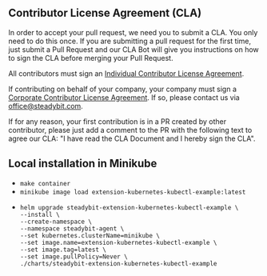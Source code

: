 ## Contributor License Agreement (CLA)

In order to accept your pull request, we need you to submit a CLA. You only need to do this once. If you are submitting a pull request for the first time, just submit a Pull Request and our CLA Bot will give you instructions on how to sign the CLA before merging your Pull Request.

All contributors must sign an [Individual Contributor License Agreement](https://github.com/steadybit/.github/blob/main/.github/cla/individual-cla.md).

If contributing on behalf of your company, your company must sign a [Corporate Contributor License Agreement](https://github.com/steadybit/.github/blob/main/.github/cla/corporate-cla.md). If so, please contact us via office@steadybit.com.

If for any reason, your first contribution is in a PR created by other contributor, please just add a comment to the PR
with the following text to agree our CLA: "I have read the CLA Document and I hereby sign the CLA".



## Local installation in Minikube

- `make container`
- `minikube image load extension-kubernetes-kubectl-example:latest`
- ```
  helm upgrade steadybit-extension-kubernetes-kubectl-example \
  --install \
  --create-namespace \
  --namespace steadybit-agent \
  --set kubernetes.clusterName=minikube \
  --set image.name=extension-kubernetes-kubectl-example \
  --set image.tag=latest \
  --set image.pullPolicy=Never \
  ./charts/steadybit-extension-kubernetes-kubectl-example
  ```
